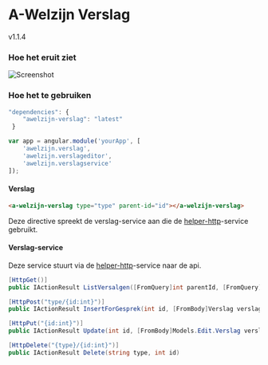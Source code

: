 # A-Welzijn Verslag

v1.1.4

### Hoe het eruit ziet

![Screenshot](http://i219.photobucket.com/albums/cc319/Gnomepy/Verslag1_zpsctmmwa6j.jpg)

### Hoe het te gebruiken

```javascript
"dependencies": {
	"awelzijn-verslag": "latest"
 }
```
```javascript
var app = angular.module('yourApp', [
	'awelzijn.verslag', 
    'awelzijn.verslageditor',
    'awelzijn.verslagservice'
]);
```

#### Verslag

```html
<a-welzijn-verslag type="type" parent-id="id"></a-welzijn-verslag>
```

Deze directive spreekt de verslag-service aan die de [helper-http](https://github.com/A-welzijn/helper-http)-service gebruikt.

#### Verslag-service

Deze service stuurt via de [helper-http](https://github.com/A-welzijn/helper-http)-service naar de api.

```csharp
[HttpGet()]
public IActionResult ListVersalgen([FromQuery]int parentId, [FromQuery]string type)
```
```csharp
[HttpPost("type/{id:int}")]
public IActionResult InsertForGesprek(int id, [FromBody]Verslag verslag)
```
```csharp
[HttpPut("{id:int}")]
public IActionResult Update(int id, [FromBody]Models.Edit.Verslag verslag)
```
```csharp
[HttpDelete("{type}/{id:int}")]
public IActionResult Delete(string type, int id)
```